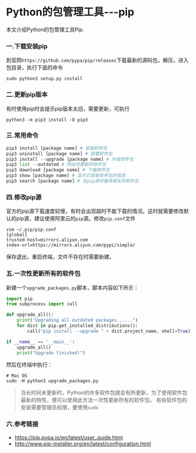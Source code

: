 # Python的包管理工具---pip

本文介绍Python的包管理工具Pip.
<!--more-->

### 一.下载安装pip
到官网`https://github.com/pypa/pip/releases`下载最新的源码包，解压，进入包目录，执行下面的命令

    sudo python3 setup.py install
    
### 二.更新pip版本
有时使用pip时会提示pip版本太旧，需要更新，可执行

    python3 -m pip3 install -U pip3
    
### 三.常用命令
```py
pip3 install [package name] # 安装软件包
pip3 uninstall [package name] # 卸载软件包
pip3 install --upgrade [package name] # 升级软件包
pip3 list --outdated # 列出可更新的软件包
pip3 download [package name] # 下载软件包
pip3 show [package name] # 显示已安装软件包的信息
pip3 search [package name] # 在pip源中搜寻相关的软件包
```

### 四.修改pip源
官方的pip源下载速度较慢，有时会出现超时不能下载的情况。这时就需要修改默认的pip源，建议使用阿里云的`pip`源。修改`pip.conf`文件

    vim ~/.pip/pip.conf
    [global]
    trusted-host=mirrors.aliyun.com
    index-url=https://mirrors.aliyun.com/pypi/simple/
    
保存退出，重启终端，文件不存在时需要新建。
### 五.一次性更新所有的软件包
新建一个`upgrade_packages.py`脚本，脚本内容如下所示：
```py
import pip
from subprocess import call

def upgrade_all():
    print("Upgrading all outdated packages......")
    for dist in pip.get_installed_distributions():
        call("pip install --upgrade " + dist.project_name, shell=True)

if __name__ == '__main__':
    upgrade_all()
    print("Upgrade finished!")
```
然后在终端中执行：

    # Mac OS
    sudo -H python3 upgrade_packages.py 

> 当长时间未更新时，Python的许多软件包就会有所更新，为了使用软件包最新的特性，便可以使用此方法一次性更新所有的软件包。
> 有些软件包的安装需要管理员权限，要使用`sudo`

### 六.参考链接
* https://pip.pypa.io/en/latest/user_guide.html
* http://www.pip-installer.org/en/latest/configuration.html



